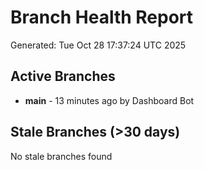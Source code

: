 # Branch Health Report
Generated: Tue Oct 28 17:37:24 UTC 2025

## Active Branches
- **main** - 13 minutes ago by Dashboard Bot

## Stale Branches (>30 days)
No stale branches found
